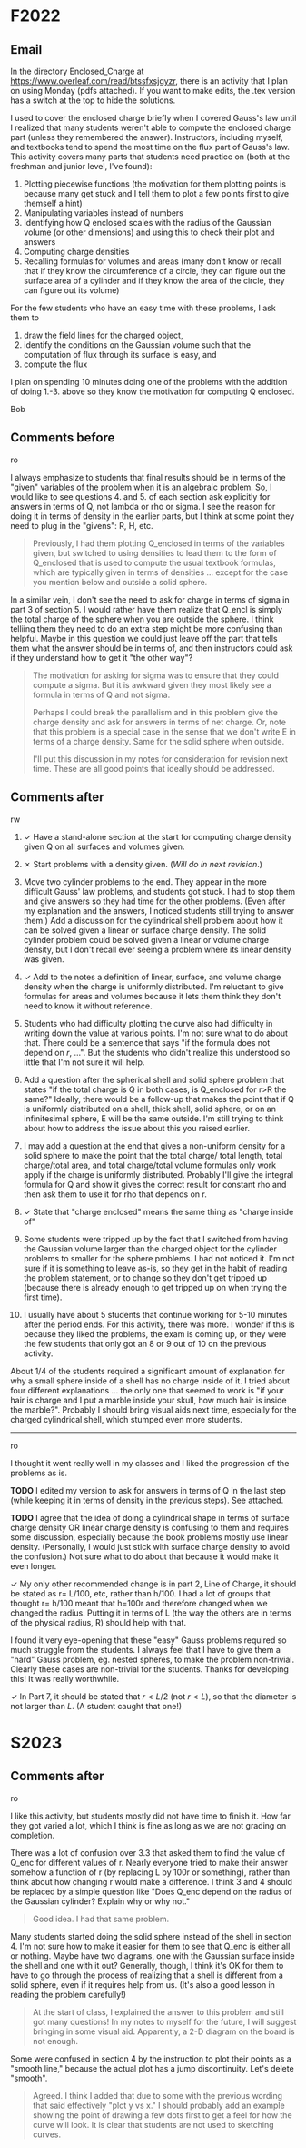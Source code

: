 
# F2022

## Email

In the directory Enclosed_Charge at https://www.overleaf.com/read/btssfxsjgyzr, there is an activity that I plan on using Monday (pdfs attached). If you want to make edits, the .tex version has a switch at the top to hide the solutions.

I used to cover the enclosed charge briefly when I covered Gauss's law until I realized that many students weren't able to compute the enclosed charge part (unless they remembered the answer). Instructors, including myself, and textbooks tend to spend the most time on the flux part of Gauss's law. This activity covers many parts that students need practice on (both at the freshman and junior level, I've found):

1. Plotting piecewise functions (the motivation for them plotting points is because many get stuck and I tell them to plot a few points first to give themself a hint)
2. Manipulating variables instead of numbers
3. Identifying how Q enclosed scales with the radius of the Gaussian volume (or other dimensions) and using this to check their plot and answers
4. Computing charge densities
5. Recalling formulas for volumes and areas (many don't know or recall that if they know the circumference of a circle, they can figure out the surface area of a cylinder and if they know the area of the circle, they can figure out its volume)

For the few students who have an easy time with these problems, I ask them to

1. draw the field lines for the charged object,
2. identify the conditions on the Gaussian volume such that the computation of flux through its surface is easy, and
3. compute the flux

I plan on spending 10 minutes doing one of the problems with the addition of doing 1.-3. above so they know the motivation for computing Q enclosed.

Bob

## Comments before

ro

I always emphasize to students that final results should be in terms of the "given" variables of the problem when it is an algebraic problem. So, I would like to see questions 4. and 5. of each section ask explicitly for answers in terms of Q, not lambda or rho or sigma. I see the reason for doing it in terms of density in the earlier parts, but I think at some point they need to plug in the "givens": R, H, etc.

> Previously, I had them plotting Q_enclosed in terms of the variables given, but switched to using densities to lead them to the form of Q_enclosed that is used to compute the usual textbook formulas, which are typically given in terms of densities ... except for the case you mention below and outside a solid sphere.

In a similar vein, I don't see the need to ask for charge in terms of sigma in part 3 of section 5. I would rather have them realize that Q_encl is simply the total charge of the sphere when you are outside the sphere. I think telliing them they need to do an extra step might be more confusing than helpful. Maybe in this question we could just leave off the part that tells them what the answer should be in terms of, and then instructors could ask if they understand how to get it "the other way"?

> The motivation for asking for sigma was to ensure that they could compute a sigma. But it is awkward given they most likely see a formula in terms of Q and not sigma.
>
>Perhaps I could break the parallelism and in this problem give the charge density and ask for answers in terms of net charge. Or, note that this problem is a special case in the sense that we don't write E in terms of a charge density. Same for the solid sphere when outside.
>
>I'll put this discussion in my notes for consideration for revision next time. These are all good points that ideally should be addressed.

## Comments after

rw

1. ✓ Have a stand-alone section at the start for computing charge density given Q on all surfaces and volumes given.

2. ✗ Start problems with a density given. (*Will do in next revision*.)

3. Move two cylinder problems to the end. They appear in the more difficult Gauss' law problems, and students got stuck. I had to stop them and give answers so they had time for the other problems. (Even after my explanation and the answers, I noticed students still trying to answer them.) Add a discussion for the cylindrical shell problem about how it can be solved given a linear or surface charge density. The solid cylinder problem could be solved given a linear or volume charge density, but I don't recall ever seeing a problem where its linear density was given.

4. ✓ Add to the notes a definition of linear, surface, and volume charge density when the charge is uniformly distributed. I'm reluctant to give formulas for areas and volumes because it lets them think they don't need to know it without reference.

5. Students who had difficulty plotting the curve also had difficulty in writing down the value at various points. I'm not sure what to do about that. There could be a sentence that says "if the formula does not depend on $r$, ...". But the students who didn't realize this understood so little that I'm not sure it will help.

6. Add a question after the spherical shell and solid sphere problem that states "if the total charge is Q in both cases, is Q_enclosed for r>R the same?" Ideally, there would be a follow-up that makes the point that if Q is uniformly distributed on a shell, thick shell, solid sphere, or on an infinitesimal sphere, E will be the same outside. I'm still trying to think about how to address the issue about this you raised earlier.

7. I may add a question at the end that gives a non-uniform density for a solid sphere to make the point that the total charge/ total length, total charge/total area, and total charge/total volume formulas only work apply if the charge is uniformly distributed. Probably I'll give the integral formula for Q and show it gives the correct result for constant rho and then ask them to use it for rho that depends on r.

8. ✓ State that "charge enclosed" means the same thing as "charge inside of"

9. Some students were tripped up by the fact that I switched from having the Gaussian volume larger than the charged object for the cylinder problems to smaller for the sphere problems. I had not noticed it. I'm not sure if it is something to leave as-is, so they get in the habit of reading the problem statement, or to change so they don't get tripped up (because there is already enough to get tripped up on when trying the first time).

10. I usually have about 5 students that continue working for 5-10 minutes after the period ends. For this activity, there was more. I wonder if this is because they liked the problems, the exam is coming up, or they were the few students that only got an 8 or 9 out of 10 on the previous activity.

About 1/4 of the students required a significant amount of explanation for why a small sphere inside of a shell has no charge inside of it. I tried about four different explanations ... the only one that seemed to work is "if your hair is charge and I put a marble inside your skull, how much hair is inside the marble?". Probably I should bring visual aids next time, especially for the charged cylindrical shell, which stumped even more students.

----

ro

I thought it went really well in my classes and I liked the progression of the problems as is.

**TODO** I edited my version to ask for answers in terms of Q in the last step (while keeping it in terms of density in the previous steps). See attached.

**TODO** I agree that the idea of doing a cylindrical shape in terms of surface charge density OR linear charge density is confusing to them and requires some discussion, especially because the book problems mostly use linear density. (Personally, I would just stick with surface charge density to avoid the confusion.) Not sure what to do about that because it would make it even longer.

✓ My only other recommended change is in part 2, Line of Charge, it should be stated as r= L/100, etc, rather than h/100. I had a lot of groups that thought r= h/100 meant that h=100r and therefore changed when we changed the radius. Putting it in terms of L (the way the others are in terms of the physical radius, R) should help with that.

I found it very eye-opening that these "easy" Gauss problems required so much struggle from the students. I always feel that I have to give them a "hard" Gauss problem, eg. nested spheres, to make the problem non-trivial. Clearly these cases are non-trivial for the students. Thanks for developing this!  It was really worthwhile.

✓ In Part 7, it should be stated that $r < L/2$ (not $r<L$), so that the diameter is not larger than $L$. (A student caught that one!)

# S2023

## Comments after

ro

I like this activity, but students mostly did not have time to finish it. How far they got varied a lot, which I think is fine as long as we are not grading on completion. 

There was a lot of confusion over 3.3 that asked them to find the value of Q_enc for different values of r. Nearly everyone tried to make their answer somehow a function of r (by replacing L by 100r or something), rather than think about how changing r would make a difference. I think 3 and 4 should be replaced by a simple question like "Does Q_enc depend on the radius of the Gaussian cylinder? Explain why or why not." 

> Good idea. I had that same problem.

Many students started doing the solid sphere instead of the shell in section 4. I'm not sure how to make it easier for them to see that Q_enc is either all or nothing. Maybe have two diagrams, one with the Gaussian surface inside the shell and one with it out? Generally, though, I think it's OK for them to have to go through the process of realizing that a shell is different from a solid sphere, even if it requires help from us. (It's also a good lesson in reading the problem carefully!)

> At the start of class, I explained the answer to this problem and still got many questions! In my notes to myself for the future, I will suggest bringing in some visual aid. Apparently, a 2-D diagram on the board is not enough.
 
Some were confused in section 4 by the instruction to plot their points as a "smooth line," because the actual plot has a jump discontinuity. Let's delete "smooth". 

> Agreed. I think I added that due to some with the previous wording that said effectively "plot y vs x." I should probably add an example showing the point of drawing a few dots first to get a feel for how the curve will look. It is clear that students are not used to sketching curves.
